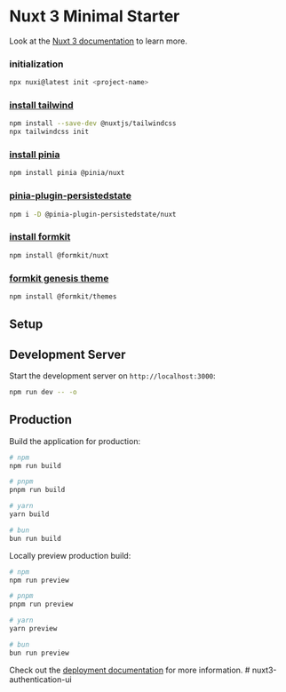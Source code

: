 # Nuxt 3 Minimal Starter

Look at the [Nuxt 3 documentation](https://nuxt.com/docs/getting-started/introduction) to learn more.

### initialization
```bash
npx nuxi@latest init <project-name>
```

### [install tailwind](https://nuxt.com/modules/tailwindcss) 
```bash
npm install --save-dev @nuxtjs/tailwindcss
npx tailwindcss init
```

### [install pinia](https://pinia.vuejs.org/)
```bash
npm install pinia @pinia/nuxt
```

### [pinia-plugin-persistedstate](https://prazdevs.github.io/pinia-plugin-persistedstate/frameworks/nuxt-3.html)
```bash
npm i -D @pinia-plugin-persistedstate/nuxt
```

### [install formkit](https://formkit.com/getting-started/installation#with-nuxt)
```bash
npm install @formkit/nuxt
```

### [formkit genesis theme](https://formkit.com/essentials/styling)
```bash
npm install @formkit/themes
```

## Setup


## Development Server

Start the development server on `http://localhost:3000`:

```bash
npm run dev -- -o
```

## Production

Build the application for production:

```bash
# npm
npm run build

# pnpm
pnpm run build

# yarn
yarn build

# bun
bun run build
```

Locally preview production build:

```bash
# npm
npm run preview

# pnpm
pnpm run preview

# yarn
yarn preview

# bun
bun run preview
```

Check out the [deployment documentation](https://nuxt.com/docs/getting-started/deployment) for more information.
#   n u x t 3 - a u t h e n t i c a t i o n - u i  
 